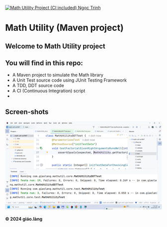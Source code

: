 [![Math Utility Project (CI included) Ngọc Trinh](https://github.com/doit-now/math-util-se1867/actions/workflows/ci-script.yml/badge.svg)](https://github.com/doit-now/math-util-se1867/actions/workflows/ci-script.yml)

# Math Utility (Maven project)

## Welcome to Math Utility project 
## You will find in this repo:
* A Maven project to simulate the Math library 
* A Unit Test source code using JUnit Testing Framework
* A TDD, DDT source code
* A CI (Continuous Integration) script 
* 

## Screen-shots
![JUnit with Maven](https://github.com/doit-now/math-util-se1867/blob/main/screenshots/JUnit%20with%20Maven.png) 

#### &#169; 2024 giáo.làng